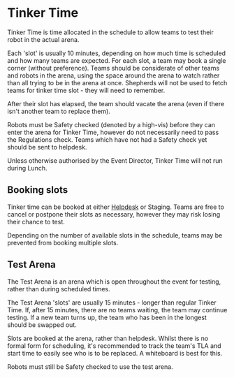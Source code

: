 # Tinker Time

Tinker Time is time allocated in the schedule to allow teams to test their robot in the actual arena.

Each 'slot' is usually 10 minutes, depending on how much time is scheduled and how many teams are expected. For each slot, a team may book a single corner (without preference). Teams should be considerate of other teams and robots in the arena, using the space around the arena to watch rather than all trying to be in the arena at once. Shepherds will not be used to fetch teams for tinker time slot - they will need to remember.

After their slot has elapsed, the team should vacate the arena (even if there isn't another team to replace them).

Robots must be Safety checked (denoted by a high-vis) before they can enter the arena for Tinker Time, however do not necessarily need to pass the Regulations check. Teams which have not had a Safety check yet should be sent to helpdesk.

Unless otherwise authorised by the Event Director, Tinker Time will not run during Lunch.

## Booking slots

Tinker time can be booked at either [Helpdesk](./helpdesk.md) or Staging. Teams are free to cancel or postpone their slots as necessary, however they may risk losing their chance to test.

Depending on the number of available slots in the schedule, teams may be prevented from booking multiple slots.

## Test Arena

The Test Arena is an arena which is open throughout the event for testing, rather than during scheduled times.

The Test Arena 'slots' are usually 15 minutes - longer than regular Tinker Time. If, after 15 minutes, there are no teams waiting, the team may continue testing. If a new team turns up, the team who has been in the longest should be swapped out.

Slots are booked at the arena, rather than helpdesk. Whilst there is no formal form for scheduling, it's recommended to track the team's TLA and start time to easily see who is to be replaced. A whiteboard is best for this.

Robots must still be Safety checked to use the test arena.
